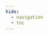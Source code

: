 ```yaml
---
hide:
  - navigation
  - toc
---
```


<!DOCTYPE html>
<html>
<head>
    <title>FusionReactor Journey Steps</title>
    <style>
        .fr-journey-container {
            max-width: 1200px;
            margin: 0 auto;
            padding: 40px 20px;
            font-family: Roboto
        }

        .fr-journey-title {
            text-align: center;
            color: #4a5568s;
            margin-bottom: 50px;
            font-size: 2.5em;
            font-weight: 800;
        }

        .fr-steps {
            display: flex;
            justify-content: space-between;
            flex-wrap: wrap;
            gap: 30px;
        }

        .fr-step {
            flex: 1;
            min-width: 250px;
            background: #53AFDA;
            border-radius: 10px;
            border: 2px solid white;
            padding: 25px;
            box-shadow: 0 4px 6px rgba(0, 0, 0, 0.1);
            display: flex;
            flex-direction: column;
            align-items: center;
            text-align: center;
            transition: transform 0.3s ease;
        }

        .fr-step:hover {
            transform: translateY(-5px);
        }

        .fr-step-number {
            width: 40px;
            height: 40px;
            background: #FFA500;
            color: white;
            border-radius: 50%;
            display: flex;
            align-items: center;
            justify-content: center;
            font-size: 1.2em;
            font-weight: bold;
            margin-bottom: 15px;
        }

        .fr-step-title {
            font-weight: bold;
            margin-bottom: 1.0rem;
            font-size: 1.15rem;
            color: white;
        }

        .fr-step-description {
            font-size: 0.7rem;
            margin-bottom: 1.0rem;
            flex-grow: 1;
            color: #343942; /* Lighter color for description */
        }

        .fr-step-action {
            width: 100%;
        }

        .fr-btn {
            display: inline-block;
            padding: 0.4rem 1rem;
            background-color: #343942; /* Match the card background */
            color: #343942; /* Light blue text color */
            text-decoration: none;
            border: 2px solid white; /* Light blue border */
            border-radius: 5px;
            font-size: 0.7rem;
            transition: background-color 0.3s, color 0.3s;
        }

        .fr-btn:hover {
            background: white;
        }

        @media (max-width: 768px) {
            .fr-steps {
                flex-direction: column;
            }
            
            .fr-step {
                width: 100%;
            }
            
            .fr-journey-title {
                font-size: 2em;
            }
        }
    </style>
</head>
<body>
    <div class="fr-journey-container">
        <h1 class="fr-journey-title">Start your FusionReactor journey in 4 easy steps!</h1>
        <div class="fr-steps">
            <div class="fr-step">
                <div class="fr-step-number">1</div>
                <div class="fr-step-title">Create your account</div>
                <div class="fr-step-description">Don't have an account? Signing up is easy and only takes a few minutes.</div>
                <div class="fr-step-action">
                    <a href="https://app.fusionreactor.io/auth/login" class="fr-btn">Sign up here</a>
                </div>
            </div>
<<<<<<< HEAD
        </div>
        <div class="fr-step">
            <div class="fr-step-number">2</div>
            <div class="fr-step-title">Start your FR journey</div>
            <div class="fr-step-description">Familiarize yourself with our comprehensive monitoring platform.</div>
            <div class="fr-step-action">
                <a href="/frdocs/Getting-started/intro-to-fr/" class="fr-btn">Get started</a>
            </div>
        </div>
        <div class="fr-step">
            <div class="fr-step-number">3</div>
            <div class="fr-step-title">Install FusionReactor</div>
            <div class="fr-step-description">Dive into the UI and configure FusionReactor to monitor your stack.</div>
            <div class="fr-step-action">
                <a href="/frdocs/Getting-started/install-fr/" class="fr-btn">Install FR</a>
            </div>
        </div>
        <div class="fr-step">
            <div class="fr-step-number">4</div>
            <div class="fr-step-title">Tutorials & walkthroughs</div>
            <div class="fr-step-description">Practical ways to use FusionReactor to solve everyday challenges.</div>
            <div class="fr-step-action">
                <a href="/frdocs/Getting-started/Tutorials/know-the-ui/" class="fr-btn">Learn more</a>
=======
            <div class="fr-step">
                <div class="fr-step-number">2</div>
                <div class="fr-step-title">Start your FR journey</div>
                <div class="fr-step-description">Familiarize yourself with our comprehensive monitoring platform.</div>
                <div class="fr-step-action">
                    <a href="/frdocs/Getting-started/intro-to-fr/" class="fr-btn">Get started</a>
                </div>
            </div>
            <div class="fr-step">
                <div class="fr-step-number">3</div>
                <div class="fr-step-title">Install FusionReactor</div>
                <div class="fr-step-description">Dive into the UI and configure FusionReactor to monitor your stack.</div>
                <div class="fr-step-action">
                    <a href="/frdocs/Getting-started/install-fr/" class="fr-btn">Install FR</a>
                </div>
            </div>
            <div class="fr-step">
                <div class="fr-step-number">4</div>
                <div class="fr-step-title">Tutorials & walkthroughs</div>
                <div class="fr-step-description">Practical ways to use FusionReactor to solve everyday challenges.</div>
                <div class="fr-step-action">
                    <a href="/frdocs/Getting-started/Tutorials/know-the-ui/" class="fr-btn">Learn more</a>
                </div>
>>>>>>> 8c4a48ccd55a6aaf74eaa82df95b486e789748bb
            </div>
        </div>
    </div>
</body>
</html>



### POPULAR DOCS

<div class="grid" markdown>

[Get to know the UI](/frdocs/Getting-started/Tutorials/know-the-ui/)
{ .card }

[Anomaly Detection](#)
{ .card }

[OpsPilot Hub](/frdocs/Data-insights/Features/OpsPilot/OpsPilot-Hub/overview/)
{ .card }
</div>

### MONITOR YOUR DATA

<div class="grid cards" markdown>

</div>


<div class="grid cards" markdown>

-   __Best Practices__


    ---


    Best setup for your environment


    [:octicons-arrow-right-24: Learn more](/frdocs/Best-Practices/Installation/installation-overview/)


-   __FusionReactor Agent__


    ---
    Monitor Java and CFML




    [:octicons-arrow-right-24: Learn more](/Monitor-your-data/FR-Agent/agent-overview/)


-    __Observability Agent__


    ---


    Monitor your databases


    [:octicons-arrow-right-24: Learn more](#)


-    __OpenTelemetry__


    ---


    Monitor telemetry data


    [:octicons-arrow-right-24: Learn more](#)


-   __Kubernetes__


    ---


    Monitor your clusters


    [:octicons-arrow-right-24: Learn more](#)


-   __Log Monitoring__


    ---


    Monitor your logs


    [:octicons-arrow-right-24: Learn more](#)

</div>


### DATA INSIGHTS

<div class="grid" markdown>

[Alerting](#)
{ .card }

[Anomaly Detection](#)
{ .card }

[Applications](#)
{ .card }

[Crash Protection](#)
{ .card }

[Dashboards](#)
{ .card }

[Debugger](#)
{ .card }

[Deep](#)
{ .card }

[Enterprise Dashboard](#)
{ .card }

[Explore](#)
{ .card }

[Historic Data](#)
{ .card }

[JDBC](#)
{ .card }

[On-Prem UI](#)
{ .card }

[OpsPilot](#)
{ .card }

[Profiler](#)
{ .card }

[Servers](#)
{ .card }


</div>



### LATEST UPDATES

<div class="grid" markdown>

[What's New](#)
{ .card }

[Releases](#)
{ .card }


</div>

### ADMIN & DATA

<div class="grid" markdown>

[Account & user management](#)
{ .card }

[Security](#)
{ .card }

[Data](#)
{ .card }

[Licenses](#)
{ .card }

</div>
